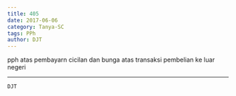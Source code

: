 ```yaml
---
title: 405
date: 2017-06-06
category: Tanya-SC
tags: PPh
author: DJT
---
```


pph atas pembayarn cicilan dan bunga atas transaksi pembelian ke luar negeri

---



`DJT`
